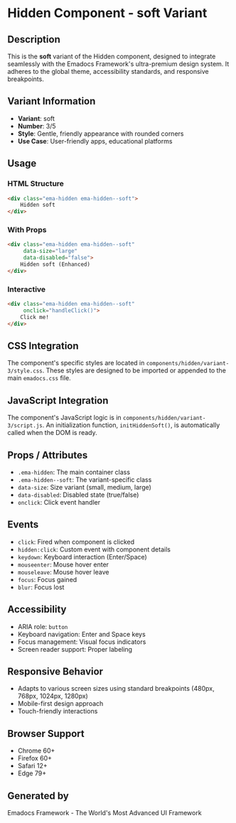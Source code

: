 # Hidden Component - soft Variant

## Description
This is the **soft** variant of the Hidden component, designed to integrate seamlessly with the Emadocs Framework's ultra-premium design system. It adheres to the global theme, accessibility standards, and responsive breakpoints.

## Variant Information
- **Variant**: soft
- **Number**: 3/5
- **Style**: Gentle, friendly appearance with rounded corners
- **Use Case**: User-friendly apps, educational platforms

## Usage

### HTML Structure
```html
<div class="ema-hidden ema-hidden--soft">
    Hidden soft
</div>
```

### With Props
```html
<div class="ema-hidden ema-hidden--soft" 
     data-size="large" 
     data-disabled="false">
    Hidden soft (Enhanced)
</div>
```

### Interactive
```html
<div class="ema-hidden ema-hidden--soft" 
     onclick="handleClick()">
    Click me!
</div>
```

## CSS Integration
The component's specific styles are located in `components/hidden/variant-3/style.css`. These styles are designed to be imported or appended to the main `emadocs.css` file.

## JavaScript Integration
The component's JavaScript logic is in `components/hidden/variant-3/script.js`. An initialization function, `initHiddenSoft()`, is automatically called when the DOM is ready.

## Props / Attributes
- `.ema-hidden`: The main container class
- `.ema-hidden--soft`: The variant-specific class
- `data-size`: Size variant (small, medium, large)
- `data-disabled`: Disabled state (true/false)
- `onclick`: Click event handler

## Events
- `click`: Fired when component is clicked
- `hidden:click`: Custom event with component details
- `keydown`: Keyboard interaction (Enter/Space)
- `mouseenter`: Mouse hover enter
- `mouseleave`: Mouse hover leave
- `focus`: Focus gained
- `blur`: Focus lost

## Accessibility
- ARIA role: `button`
- Keyboard navigation: Enter and Space keys
- Focus management: Visual focus indicators
- Screen reader support: Proper labeling

## Responsive Behavior
- Adapts to various screen sizes using standard breakpoints (480px, 768px, 1024px, 1280px)
- Mobile-first design approach
- Touch-friendly interactions

## Browser Support
- Chrome 60+
- Firefox 60+
- Safari 12+
- Edge 79+

## Generated by
Emadocs Framework - The World's Most Advanced UI Framework
